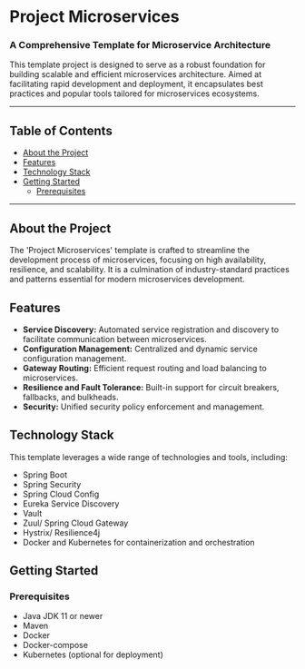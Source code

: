 # Project Microservices

### A Comprehensive Template for Microservice Architecture

This template project is designed to serve as a robust foundation for building scalable and efficient microservices architecture. Aimed at facilitating rapid development and deployment, it encapsulates best practices and popular tools tailored for microservices ecosystems.

---

## Table of Contents

- [About the Project](#about-the-project)
- [Features](#features)
- [Technology Stack](#technology-stack)
- [Getting Started](#getting-started)
    - [Prerequisites](#prerequisites)
---

## About the Project

The 'Project Microservices' template is crafted to streamline the development process of microservices, focusing on high availability, resilience, and scalability. It is a culmination of industry-standard practices and patterns essential for modern microservices development.

## Features

- **Service Discovery:** Automated service registration and discovery to facilitate communication between microservices.
- **Configuration Management:** Centralized and dynamic service configuration management.
- **Gateway Routing:** Efficient request routing and load balancing to microservices.
- **Resilience and Fault Tolerance:** Built-in support for circuit breakers, fallbacks, and bulkheads.
- **Security:** Unified security policy enforcement and management.

## Technology Stack

This template leverages a wide range of technologies and tools, including:

- Spring Boot
- Spring Security
- Spring Cloud Config
- Eureka Service Discovery
- Vault
- Zuul/ Spring Cloud Gateway
- Hystrix/ Resilience4j
- Docker and Kubernetes for containerization and orchestration

## Getting Started

### Prerequisites

- Java JDK 11 or newer
- Maven
- Docker
- Docker-compose
- Kubernetes (optional for deployment)
